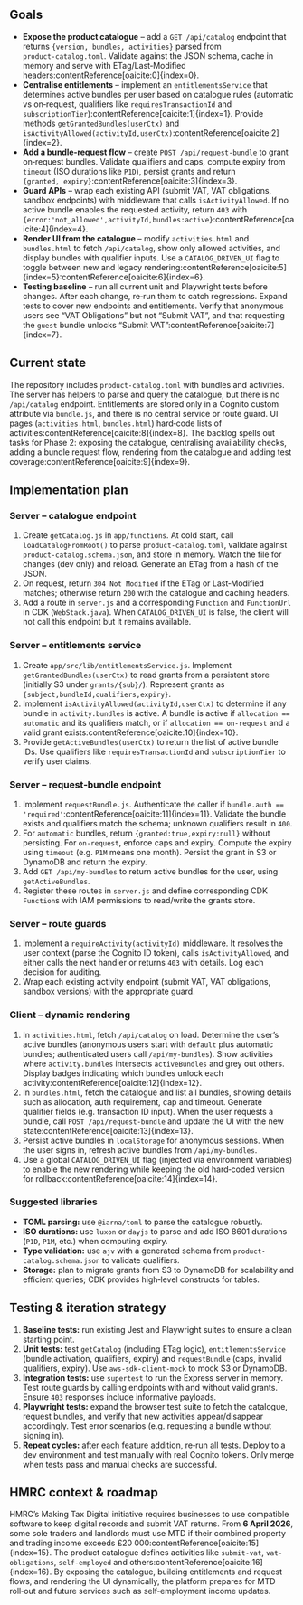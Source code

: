 ## Goals

- **Expose the product catalogue** – add a `GET /api/catalog` endpoint that returns `{version, bundles, activities}` parsed from `product‑catalog.toml`.  Validate against the JSON schema, cache in memory and serve with ETag/Last‑Modified headers:contentReference[oaicite:0]{index=0}.
- **Centralise entitlements** – implement an `entitlementsService` that determines active bundles per user based on catalogue rules (automatic vs on‑request, qualifiers like `requiresTransactionId` and `subscriptionTier`):contentReference[oaicite:1]{index=1}.  Provide methods `getGrantedBundles(userCtx)` and `isActivityAllowed(activityId,userCtx)`:contentReference[oaicite:2]{index=2}.
- **Add a bundle‑request flow** – create `POST /api/request-bundle` to grant on‑request bundles.  Validate qualifiers and caps, compute expiry from `timeout` (ISO durations like `P1D`), persist grants and return `{granted, expiry}`:contentReference[oaicite:3]{index=3}.
- **Guard APIs** – wrap each existing API (submit VAT, VAT obligations, sandbox endpoints) with middleware that calls `isActivityAllowed`.  If no active bundle enables the requested activity, return `403` with `{error:'not_allowed',activityId,bundles:active}`:contentReference[oaicite:4]{index=4}.
- **Render UI from the catalogue** – modify `activities.html` and `bundles.html` to fetch `/api/catalog`, show only allowed activities, and display bundles with qualifier inputs.  Use a `CATALOG_DRIVEN_UI` flag to toggle between new and legacy rendering:contentReference[oaicite:5]{index=5}:contentReference[oaicite:6]{index=6}.
- **Testing baseline** – run all current unit and Playwright tests before changes.  After each change, re‑run them to catch regressions.  Expand tests to cover new endpoints and entitlements.  Verify that anonymous users see “VAT Obligations” but not “Submit VAT”, and that requesting the `guest` bundle unlocks “Submit VAT”:contentReference[oaicite:7]{index=7}.

## Current state

The repository includes `product‑catalog.toml` with bundles and activities.  The server has helpers to parse and query the catalogue, but there is no `/api/catalog` endpoint.  Entitlements are stored only in a Cognito custom attribute via `bundle.js`, and there is no central service or route guard.  UI pages (`activities.html`, `bundles.html`) hard‑code lists of activities:contentReference[oaicite:8]{index=8}.  The backlog spells out tasks for Phase 2: exposing the catalogue, centralising availability checks, adding a bundle request flow, rendering from the catalogue and adding test coverage:contentReference[oaicite:9]{index=9}.

## Implementation plan

### Server – catalogue endpoint
1. Create `getCatalog.js` in `app/functions`.  At cold start, call `loadCatalogFromRoot()` to parse `product‑catalog.toml`, validate against `product-catalog.schema.json`, and store in memory.  Watch the file for changes (dev only) and reload.  Generate an ETag from a hash of the JSON.
2. On request, return `304 Not Modified` if the ETag or Last‑Modified matches; otherwise return `200` with the catalogue and caching headers.
3. Add a route in `server.js` and a corresponding `Function` and `FunctionUrl` in CDK (`WebStack.java`).  When `CATALOG_DRIVEN_UI` is false, the client will not call this endpoint but it remains available.

### Server – entitlements service
1. Create `app/src/lib/entitlementsService.js`.  Implement `getGrantedBundles(userCtx)` to read grants from a persistent store (initially S3 under `grants/{sub}/`).  Represent grants as `{subject,bundleId,qualifiers,expiry}`.
2. Implement `isActivityAllowed(activityId,userCtx)` to determine if any bundle in `activity.bundles` is active.  A bundle is active if `allocation == automatic` and its qualifiers match, or if `allocation == on-request` and a valid grant exists:contentReference[oaicite:10]{index=10}.
3. Provide `getActiveBundles(userCtx)` to return the list of active bundle IDs.  Use qualifiers like `requiresTransactionId` and `subscriptionTier` to verify user claims.

### Server – request‑bundle endpoint
1. Implement `requestBundle.js`.  Authenticate the caller if `bundle.auth == 'required'`:contentReference[oaicite:11]{index=11}.  Validate the bundle exists and qualifiers match the schema; unknown qualifiers result in `400`.
2. For `automatic` bundles, return `{granted:true,expiry:null}` without persisting.  For `on-request`, enforce caps and expiry.  Compute the expiry using `timeout` (e.g. `P1M` means one month).  Persist the grant in S3 or DynamoDB and return the expiry.
3. Add `GET /api/my-bundles` to return active bundles for the user, using `getActiveBundles`.
4. Register these routes in `server.js` and define corresponding CDK `Function`s with IAM permissions to read/write the grants store.

### Server – route guards
1. Implement a `requireActivity(activityId)` middleware.  It resolves the user context (parse the Cognito ID token), calls `isActivityAllowed`, and either calls the next handler or returns `403` with details.  Log each decision for auditing.
2. Wrap each existing activity endpoint (submit VAT, VAT obligations, sandbox versions) with the appropriate guard.

### Client – dynamic rendering
1. In `activities.html`, fetch `/api/catalog` on load.  Determine the user’s active bundles (anonymous users start with `default` plus automatic bundles; authenticated users call `/api/my-bundles`).  Show activities where `activity.bundles` intersects `activeBundles` and grey out others.  Display badges indicating which bundles unlock each activity:contentReference[oaicite:12]{index=12}.
2. In `bundles.html`, fetch the catalogue and list all bundles, showing details such as allocation, auth requirement, cap and timeout.  Generate qualifier fields (e.g. transaction ID input).  When the user requests a bundle, call `POST /api/request-bundle` and update the UI with the new state:contentReference[oaicite:13]{index=13}.
3. Persist active bundles in `localStorage` for anonymous sessions.  When the user signs in, refresh active bundles from `/api/my-bundles`.
4. Use a global `CATALOG_DRIVEN_UI` flag (injected via environment variables) to enable the new rendering while keeping the old hard‑coded version for rollback:contentReference[oaicite:14]{index=14}.

### Suggested libraries

- **TOML parsing:** use `@iarna/toml` to parse the catalogue robustly.
- **ISO durations:** use `luxon` or `dayjs` to parse and add ISO 8601 durations (`P1D`, `P1M`, etc.) when computing expiry.
- **Type validation:** use `ajv` with a generated schema from `product-catalog.schema.json` to validate qualifiers.
- **Storage:** plan to migrate grants from S3 to DynamoDB for scalability and efficient queries; CDK provides high‑level constructs for tables.

## Testing & iteration strategy

1. **Baseline tests:** run existing Jest and Playwright suites to ensure a clean starting point.
2. **Unit tests:** test `getCatalog` (including ETag logic), `entitlementsService` (bundle activation, qualifiers, expiry) and `requestBundle` (caps, invalid qualifiers, expiry).  Use `aws-sdk-client-mock` to mock S3 or DynamoDB.
3. **Integration tests:** use `supertest` to run the Express server in memory.  Test route guards by calling endpoints with and without valid grants.  Ensure `403` responses include informative payloads.
4. **Playwright tests:** expand the browser test suite to fetch the catalogue, request bundles, and verify that new activities appear/disappear accordingly.  Test error scenarios (e.g. requesting a bundle without signing in).
5. **Repeat cycles:** after each feature addition, re‑run all tests.  Deploy to a dev environment and test manually with real Cognito tokens.  Only merge when tests pass and manual checks are successful.

## HMRC context & roadmap

HMRC’s Making Tax Digital initiative requires businesses to use compatible software to keep digital records and submit VAT returns.  From **6 April 2026**, some sole traders and landlords must use MTD if their combined property and trading income exceeds £20 000:contentReference[oaicite:15]{index=15}.  The product catalogue defines activities like `submit-vat`, `vat-obligations`, `self‑employed` and others:contentReference[oaicite:16]{index=16}.  By exposing the catalogue, building entitlements and request flows, and rendering the UI dynamically, the platform prepares for MTD roll‑out and future services such as self‑employment income updates.

